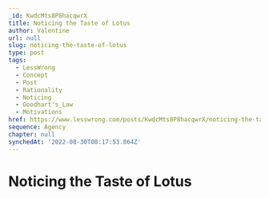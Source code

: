 ```yaml
---
_id: KwdcMts8P8hacqwrX
title: Noticing the Taste of Lotus
author: Valentine
url: null
slug: noticing-the-taste-of-lotus
type: post
tags:
  - LessWrong
  - Concept
  - Post
  - Rationality
  - Noticing
  - Goodhart's_Law
  - Motivations
href: https://www.lesswrong.com/posts/KwdcMts8P8hacqwrX/noticing-the-taste-of-lotus
sequence: Agency
chapter: null
synchedAt: '2022-08-30T08:17:53.864Z'
---
```


# Noticing the Taste of Lotus
